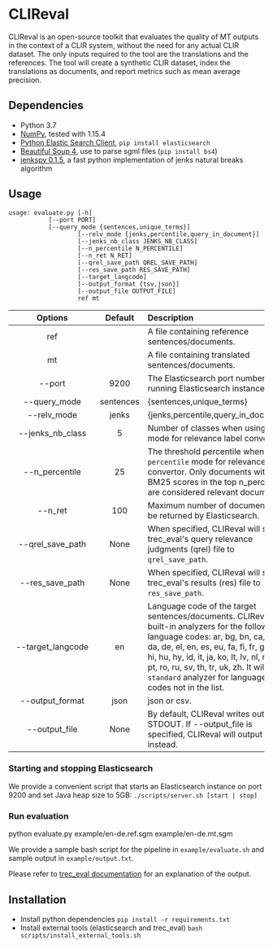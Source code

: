 
# CLIReval


CLIReval is an open-source toolkit that evaluates the quality of MT outputs in the context of a CLIR system, without the need for any actual CLIR dataset. The only inputs required to the tool are the translations and the references. The tool will create a synthetic CLIR dataset, index the translations as documents, and report metrics such as mean average precision.

## Dependencies
* Python 3.7
* [NumPy](http://www.numpy.org/), tested with 1.15.4
* [Python Elastic Search Client](https://elasticsearch-py.readthedocs.io/en/master/), `pip install elasticsearch`
* [Beautiful Soup 4](https://www.crummy.com/software/BeautifulSoup/bs4/doc/), use to parse sgml files (`pip install bs4`)
* [jenkspy 0.1.5](https://github.com/mthh/jenkspy), a fast python implementation of jenks natural breaks algorithm

## Usage
```
usage: evaluate.py [-h] 
		   [--port PORT] 
		   [--query_mode {sentences,unique_terms}]
                   [--relv_mode {jenks,percentile,query_in_document}]
                   [--jenks_nb_class JENKS_NB_CLASS]
                   [--n_percentile N_PERCENTILE] 
                   [--n_ret N_RET]
                   [--qrel_save_path QREL_SAVE_PATH]
                   [--res_save_path RES_SAVE_PATH]
                   [--target_langcode]
                   [--output_format {tsv,json}]
                   [--output_file OUTPUT_FILE]
                   ref mt
```             

|&nbsp;&nbsp;&nbsp;&nbsp;&nbsp;&nbsp;&nbsp;&nbsp;&nbsp;&nbsp;&nbsp;Options&nbsp;&nbsp;&nbsp;&nbsp;&nbsp;&nbsp;&nbsp;&nbsp;&nbsp;&nbsp;&nbsp;|Default|Description|
|:--:|:-------------:|:-----|
| ref|  | A file containing reference sentences/documents. |
| mt |  | A file containing translated sentences/documents. |
| \-\-port | 9200 |The Elasticsearch port number of a running Elasticsearch instance.|
| \-\-query_mode | sentences | {sentences,unique_terms}|
| \-\-relv_mode | jenks | {jenks,percentile,query_in_document}|
| \-\-jenks_nb_class | 5 |Number of classes when using `jenks` mode for relevance label converter. |
| \-\-n_percentile | 25 |The threshold percentile when using `percentile` mode for relevance label convertor. Only documents with BM25 scores in the top n_percentile are considered relevant documents. |
| \-\-n_ret | 100 | Maximum number of documents to be returned by Elasticsearch. |
| \-\-qrel_save_path | None | When specified, CLIReval will save trec_eval's query relevance judgments (qrel) file to `qrel_save_path`.  |
| \-\-res_save_path | None | When specified, CLIReval will save trec_eval's results (res) file to `res_save_path`.|
| \-\-target_langcode| en | Language code of the target sentences/documents. CLIReval has built-in analyzers for the following language codes: ar, bg, bn, ca, cs, da, de, el, en, es, eu, fa, fi, fr, ga, gl, hi, hu, hy, id, it, ja, ko, lt, lv, nl, no, pl, pt, ro, ru, sv, th, tr, uk, zh. It will use `standard` analyzer for language codes not in the list.|
| \-\-output_format | json | json or csv.|
| \-\-output_file | None | By default, CLIReval writes output to STDOUT. If \-\-output_file is specified, CLIReval will output to file instead. |
### Starting and stopping Elasticsearch
We provide a convenient script that starts an Elasticsearch instance on port 9200 and set Java heap size to 5GB:
`./scripts/server.sh [start | stop]`

### Run evaluation
python evaluate.py example/en-de.ref.sgm example/en-de.mt.sgm

We provide a sample bash script for the pipeline in `example/evaluate.sh` and sample output in 
`example/output.txt`. 

Please refer to [trec_eval documentation](https://w-nlpir.nist.gov/projects/trecvid/trecvid.tools/trec_eval_video/A.README) for an explanation of the output.

## Installation
* Install python dependencies  `pip install -r requirements.txt`
* Install external tools (elasticsearch and trec_eval) `bash scripts/install_external_tools.sh`
